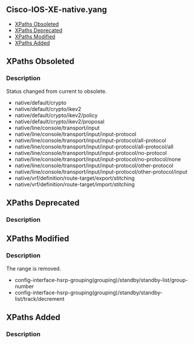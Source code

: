 ## Cisco-IOS-XE-native.yang


- [XPaths Obsoleted](#xpaths-obsoleted)
- [XPaths Deprecated](#xpaths-deprecated)
- [XPaths Modified](#xpaths-modified)
- [XPaths Added](#xpaths-added)

## XPaths Obsoleted

### Description

Status changed from current to obsolete.

- native/default/crypto
- native/default/crypto/ikev2
- native/default/crypto/ikev2/policy
- native/default/crypto/ikev2/proposal
- native/line/console/transport/input
- native/line/console/transport/input/input-protocol
- native/line/console/transport/input/input-protocol/all-protocol
- native/line/console/transport/input/input-protocol/all-protocol/all
- native/line/console/transport/input/input-protocol/no-protocol
- native/line/console/transport/input/input-protocol/no-protocol/none
- native/line/console/transport/input/input-protocol/other-protocol
- native/line/console/transport/input/input-protocol/other-protocol/input
- native/vrf/definition/route-target/export/stitching
- native/vrf/definition/route-target/import/stitching

## XPaths Deprecated

### Description

## XPaths Modified

### Description

The range is removed.

- config-interface-hsrp-grouping(grouping)/standby/standby-list/group-number
- config-interface-hsrp-grouping(grouping)/standby/standby-list/track/decrement

## XPaths Added

### Description
